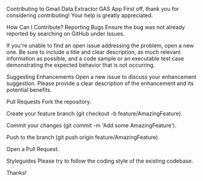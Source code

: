 Contributing to Gmail Data Extractor GAS App
First off, thank you for considering contributing! Your help is greatly appreciated.

How Can I Contribute?
Reporting Bugs
Ensure the bug was not already reported by searching on GitHub under Issues.

If you're unable to find an open issue addressing the problem, open a new one. Be sure to include a title and clear description, as much relevant information as possible, and a code sample or an executable test case demonstrating the expected behavior that is not occurring.

Suggesting Enhancements
Open a new issue to discuss your enhancement suggestion. Please provide a clear description of the enhancement and its potential benefits.

Pull Requests
Fork the repository.

Create your feature branch (git checkout -b feature/AmazingFeature).

Commit your changes (git commit -m 'Add some AmazingFeature').

Push to the branch (git push origin feature/AmazingFeature).

Open a Pull Request.

Styleguides
Please try to follow the coding style of the existing codebase.

Thanks!